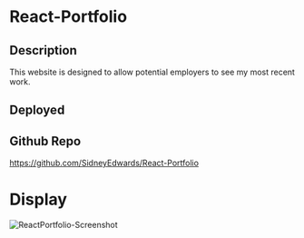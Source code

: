 # React-Portfolio

## Description
This website is designed to allow potential employers to see my most recent work.


## Deployed


## Github Repo

https://github.com/SidneyEdwards/React-Portfolio

# Display


![ReactPortfolio-Screenshot](https://github.com/SidneyEdwards/React-Portfolio/assets/124628764/1e2f8032-48f4-42af-b44b-c82a26a1a817)
